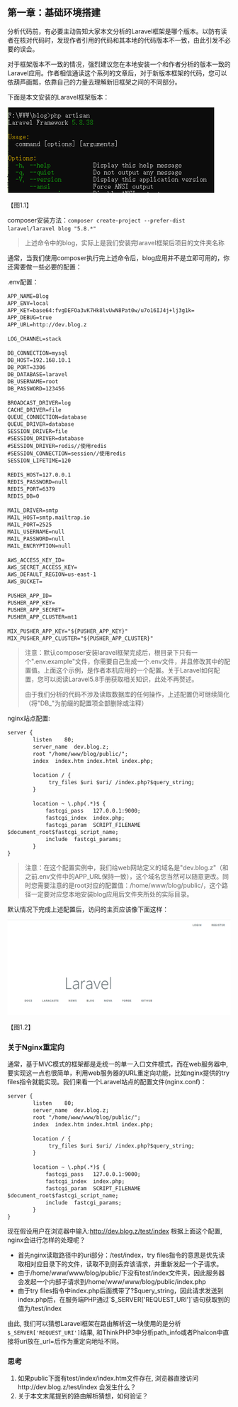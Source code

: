 ## 第一章：基础环境搭建

分析代码前，有必要主动告知大家本文分析的Laravel框架是哪个版本。以防有读者在核对代码时，发现作者引用的代码和其本地的代码版本不一致，由此引发不必要的误会。

对于框架版本不一致的情况，强烈建议您在本地安装一个和作者分析的版本一致的Laravel应用。作者相信通读这个系列的文章后，对于新版本框架的代码，您可以依葫芦画瓢，依靠自己的力量去理解新旧框架之间的不同部分。

下面是本文安装的Laravel框架版本：

![](../images/test_03.png)

【图1.1】

composer安装方法：`composer create-project --prefer-dist laravel/laravel blog "5.8.*"`

> 上述命令中的blog，实际上是我们安装完laravel框架后项目的文件夹名称

通常，当我们使用composer执行完上述命令后，blog应用并不是立即可用的，你还需要做一些必要的配置：

.env配置：

```
APP_NAME=Blog
APP_ENV=local
APP_KEY=base64:fvgDEFOa3vK7Hk8lvUwN8Pat0w/u7o16IJ4j+lj3g1k=
APP_DEBUG=true
APP_URL=http://dev.blog.z

LOG_CHANNEL=stack

DB_CONNECTION=mysql
DB_HOST=192.168.10.1
DB_PORT=3306
DB_DATABASE=laravel
DB_USERNAME=root
DB_PASSWORD=123456

BROADCAST_DRIVER=log
CACHE_DRIVER=file
QUEUE_CONNECTION=database
QUEUE_DRIVER=database
SESSION_DRIVER=file
#SESSION_DRIVER=database
#SESSION_DRIVER=redis//使用redis
#SESSION_CONNECTION=session//使用redis
SESSION_LIFETIME=120

REDIS_HOST=127.0.0.1
REDIS_PASSWORD=null
REDIS_PORT=6379
REDIS_DB=0

MAIL_DRIVER=smtp
MAIL_HOST=smtp.mailtrap.io
MAIL_PORT=2525
MAIL_USERNAME=null
MAIL_PASSWORD=null
MAIL_ENCRYPTION=null

AWS_ACCESS_KEY_ID=
AWS_SECRET_ACCESS_KEY=
AWS_DEFAULT_REGION=us-east-1
AWS_BUCKET=

PUSHER_APP_ID=
PUSHER_APP_KEY=
PUSHER_APP_SECRET=
PUSHER_APP_CLUSTER=mt1

MIX_PUSHER_APP_KEY="${PUSHER_APP_KEY}"
MIX_PUSHER_APP_CLUSTER="${PUSHER_APP_CLUSTER}"

```

>  注意：默认composer安装laravel框架完成后，根目录下只有一个".env.example"文件，你需要自己生成一个.env文件，并且修改其中的配置值。上面这个示例，是作者本机应用的一个配置。关于Laravel如何配置，您可以阅读Laravel5.8手册获取相关知识，此处不再赘述。
>
>  由于我们分析的代码不涉及读取数据库的任何操作，上述配置仍可继续简化（将"DB_"为前缀的配置项全部删除或注释）

nginx站点配置:

```nginx
server {
        listen    80;
        server_name  dev.blog.z;
        root "/home/www/blog/public/";
        index  index.htm index.html index.php;

        location / {
             try_files $uri $uri/ /index.php?$query_string;
        }
                
        location ~ \.php(.*)$ {
            fastcgi_pass   127.0.0.1:9000;
            fastcgi_index  index.php;
            fastcgi_param  SCRIPT_FILENAME  $document_root$fastcgi_script_name;
            include  fastcgi_params;
        }               
}
```

> 注意：在这个配置实例中，我们给web网站定义的域名是"dev.blog.z"（和之前.env文件中的APP_URL保持一致），这个域名您当然可以随意更改。同时您需要注意的是root对应的配置值：/home/www/blog/public/，这个路径一定要对应您本地安装blog应用后文件夹所处的实际目录。



默认情况下完成上述配置后，访问的主页应该像下面这样：

![](../images/test_11.png)

【图1.2】

### 关于Nginx重定向

通常，基于MVC模式的框架都是走统一的单一入口文件模式，而在web服务器中, 要实现这一点也很简单，利用web服务器的URL重定向功能，比如nginx提供的try files指令就能实现。我们来看一个Laravel站点的配置文件(nginx.conf)：

```nginx
server {
        listen    80;
        server_name  dev.blog.z;
        root "/home/www/www/blog/public/";
        index  index.htm index.html index.php;

        location / {
             try_files $uri $uri/ /index.php?$query_string;
        }
                
        location ~ \.php(.*)$ {
            fastcgi_pass   127.0.0.1:9000;
            fastcgi_index  index.php;
            fastcgi_param  SCRIPT_FILENAME  $document_root$fastcgi_script_name;
            include  fastcgi_params;
        }               
}
```

现在假设用户在浏览器中输入:http://dev.blog.z/test/index
根据上面这个配置, nginx会进行怎样的处理呢？

- 首先nginx读取路径中的uri部分：/test/index，try files指令的意思是优先读取相对应目录下的文件，读取不到则丢弃该请求，并重新发起一个子请求。
- 由于/home/www/www/blog/public/下没有test/index文件夹，因此服务器会发起一个内部子请求到/home/www/www/blog/public/index.php
- 由于try files指令中index.php后面携带了?$query_string，因此请求发送到index.php后，在服务端PHP通过`$_SERVER['REQUEST_URI']`语句获取到的值为/test/index

由此, 我们可以猜想Laravel框架在路由解析这一块使用的是分析`$_SERVER['REQUEST_URI']`结果, 和ThinkPHP3中分析path_info或者Phalcon中直接将uri放在_url=后作为重定向地址不同。

### 思考

1) 如果public下面有test/index/index.htm文件存在, 浏览器直接访问http://dev.blog.z/test/index 会发生什么？
2) 关于本文末尾提到的路由解析猜想，如何验证？